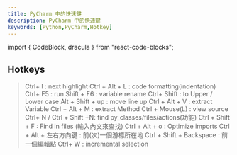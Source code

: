 ```yaml
---
title: PyCharm 中的快速鍵
description: PyCharm 中的快速鍵
keywords: [Python,PyCharm,Hotkey]
---
```

import { CodeBlock, dracula  } from "react-code-blocks";


## Hotkeys


> Ctrl+ l : next highlight
> Ctrl + Alt + L : code formatting(indentation)
> Ctrl+ F5 : run
> Shift +  F6 : variable rename
> Ctrl+ Shift : to Upper /  Lower case
> Alt + Shift + up : move line up
> Ctrl + Alt + V : extract Variable
> Ctrl + Alt + M : extract Method
> Ctrl + Mouse(L) : view source
> Ctrl+ N / Ctrl + Shift +N: find py_classes/files/actions(功能)
> Ctrl + Shift + F : Find in files (輸入內文來查找)
> Ctrl + Alt + o : Optimize imports
> Ctrl + Alt + 左右方向鍵 : 前(次)一個游標所在地
> Ctrl + Shift + Backspace : 前一個編輯點
> Ctrl+ W : incremental selection